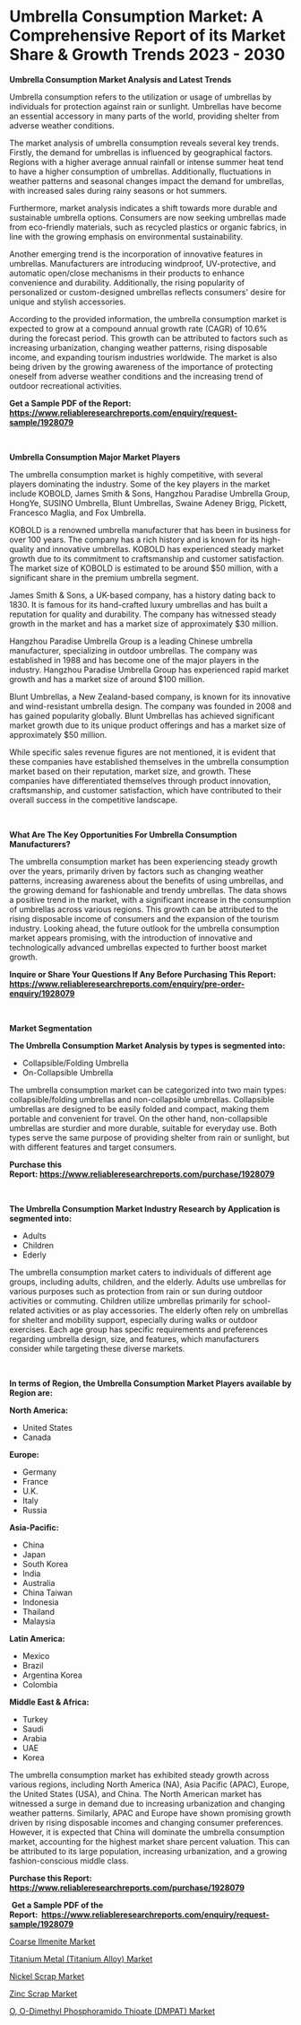 <p><h1>Umbrella Consumption Market: A Comprehensive Report of its Market Share & Growth Trends 2023 - 2030</h1></p><p><strong>Umbrella Consumption Market Analysis and Latest Trends</strong></p>
<p><p>Umbrella consumption refers to the utilization or usage of umbrellas by individuals for protection against rain or sunlight. Umbrellas have become an essential accessory in many parts of the world, providing shelter from adverse weather conditions.</p><p>The market analysis of umbrella consumption reveals several key trends. Firstly, the demand for umbrellas is influenced by geographical factors. Regions with a higher average annual rainfall or intense summer heat tend to have a higher consumption of umbrellas. Additionally, fluctuations in weather patterns and seasonal changes impact the demand for umbrellas, with increased sales during rainy seasons or hot summers.</p><p>Furthermore, market analysis indicates a shift towards more durable and sustainable umbrella options. Consumers are now seeking umbrellas made from eco-friendly materials, such as recycled plastics or organic fabrics, in line with the growing emphasis on environmental sustainability.</p><p>Another emerging trend is the incorporation of innovative features in umbrellas. Manufacturers are introducing windproof, UV-protective, and automatic open/close mechanisms in their products to enhance convenience and durability. Additionally, the rising popularity of personalized or custom-designed umbrellas reflects consumers' desire for unique and stylish accessories.</p><p>According to the provided information, the umbrella consumption market is expected to grow at a compound annual growth rate (CAGR) of 10.6% during the forecast period. This growth can be attributed to factors such as increasing urbanization, changing weather patterns, rising disposable income, and expanding tourism industries worldwide. The market is also being driven by the growing awareness of the importance of protecting oneself from adverse weather conditions and the increasing trend of outdoor recreational activities.</p></p>
<p><strong>Get a Sample PDF of the Report:&nbsp; <a href="https://www.reliableresearchreports.com/enquiry/request-sample/1928079">https://www.reliableresearchreports.com/enquiry/request-sample/1928079</a></strong></p>
<p>&nbsp;</p>
<p><strong>Umbrella Consumption Major Market Players</strong></p>
<p><p>The umbrella consumption market is highly competitive, with several players dominating the industry. Some of the key players in the market include KOBOLD, James Smith & Sons, Hangzhou Paradise Umbrella Group, HongYe, SUSINO Umbrella, Blunt Umbrellas, Swaine Adeney Brigg, Pickett, Francesco Maglia, and Fox Umbrella.</p><p>KOBOLD is a renowned umbrella manufacturer that has been in business for over 100 years. The company has a rich history and is known for its high-quality and innovative umbrellas. KOBOLD has experienced steady market growth due to its commitment to craftsmanship and customer satisfaction. The market size of KOBOLD is estimated to be around $50 million, with a significant share in the premium umbrella segment.</p><p>James Smith & Sons, a UK-based company, has a history dating back to 1830. It is famous for its hand-crafted luxury umbrellas and has built a reputation for quality and durability. The company has witnessed steady growth in the market and has a market size of approximately $30 million.</p><p>Hangzhou Paradise Umbrella Group is a leading Chinese umbrella manufacturer, specializing in outdoor umbrellas. The company was established in 1988 and has become one of the major players in the industry. Hangzhou Paradise Umbrella Group has experienced rapid market growth and has a market size of around $100 million.</p><p>Blunt Umbrellas, a New Zealand-based company, is known for its innovative and wind-resistant umbrella design. The company was founded in 2008 and has gained popularity globally. Blunt Umbrellas has achieved significant market growth due to its unique product offerings and has a market size of approximately $50 million.</p><p>While specific sales revenue figures are not mentioned, it is evident that these companies have established themselves in the umbrella consumption market based on their reputation, market size, and growth. These companies have differentiated themselves through product innovation, craftsmanship, and customer satisfaction, which have contributed to their overall success in the competitive landscape.</p></p>
<p>&nbsp;</p>
<p><strong>What Are The Key Opportunities For Umbrella Consumption Manufacturers?</strong></p>
<p><p>The umbrella consumption market has been experiencing steady growth over the years, primarily driven by factors such as changing weather patterns, increasing awareness about the benefits of using umbrellas, and the growing demand for fashionable and trendy umbrellas. The data shows a positive trend in the market, with a significant increase in the consumption of umbrellas across various regions. This growth can be attributed to the rising disposable income of consumers and the expansion of the tourism industry. Looking ahead, the future outlook for the umbrella consumption market appears promising, with the introduction of innovative and technologically advanced umbrellas expected to further boost market growth.</p></p>
<p><strong>Inquire or Share Your Questions If Any Before Purchasing This Report: <a href="https://www.reliableresearchreports.com/enquiry/pre-order-enquiry/1928079">https://www.reliableresearchreports.com/enquiry/pre-order-enquiry/1928079</a></strong></p>
<p>&nbsp;</p>
<p><strong>Market Segmentation</strong></p>
<p><strong>The Umbrella Consumption Market Analysis by types is segmented into:</strong></p>
<p><ul><li>Collapsible/Folding Umbrella</li><li>On-Collapsible Umbrella</li></ul></p>
<p><p>The umbrella consumption market can be categorized into two main types: collapsible/folding umbrellas and non-collapsible umbrellas. Collapsible umbrellas are designed to be easily folded and compact, making them portable and convenient for travel. On the other hand, non-collapsible umbrellas are sturdier and more durable, suitable for everyday use. Both types serve the same purpose of providing shelter from rain or sunlight, but with different features and target consumers.</p></p>
<p><strong>Purchase this Report:&nbsp;<a href="https://www.reliableresearchreports.com/purchase/1928079">https://www.reliableresearchreports.com/purchase/1928079</a></strong></p>
<p>&nbsp;</p>
<p><strong>The Umbrella Consumption Market Industry Research by Application is segmented into:</strong></p>
<p><ul><li>Adults</li><li>Children</li><li>Ederly</li></ul></p>
<p><p>The umbrella consumption market caters to individuals of different age groups, including adults, children, and the elderly. Adults use umbrellas for various purposes such as protection from rain or sun during outdoor activities or commuting. Children utilize umbrellas primarily for school-related activities or as play accessories. The elderly often rely on umbrellas for shelter and mobility support, especially during walks or outdoor exercises. Each age group has specific requirements and preferences regarding umbrella design, size, and features, which manufacturers consider while targeting these diverse markets.</p></p>
<p>&nbsp;</p>
<p><strong>In terms of Region, the Umbrella Consumption Market Players available by Region are:</strong></p>
<p>
    <p> <strong> North America: </strong>
        <ul>
            <li>United States</li>
            <li>Canada</li>
        </ul>
        </p> 
    <p> <strong> Europe: </strong>
        <ul>
            <li>Germany</li>
            <li>France</li>
            <li>U.K.</li>
            <li>Italy</li>
            <li>Russia</li>
        </ul>
        </p> 
    <p> <strong> Asia-Pacific: </strong>
        <ul>
            <li>China</li>
            <li>Japan</li>
            <li>South Korea</li>
            <li>India</li>
            <li>Australia</li>
            <li>China Taiwan</li>
            <li>Indonesia</li>
            <li>Thailand</li>
            <li>Malaysia</li>
        </ul>
        </p> 
    <p> <strong> Latin America: </strong>
        <ul>
            <li>Mexico</li>
            <li>Brazil</li>
            <li>Argentina Korea</li>
            <li>Colombia</li>
        </ul>
        </p> 
    <p> <strong> Middle East & Africa: </strong>
        <ul>
            <li>Turkey</li>
            <li>Saudi</li>
            <li>Arabia</li>
            <li>UAE</li>
            <li>Korea</li>
        </ul>
    </p>
    </p>
<p><p>The umbrella consumption market has exhibited steady growth across various regions, including North America (NA), Asia Pacific (APAC), Europe, the United States (USA), and China. The North American market has witnessed a surge in demand due to increasing urbanization and changing weather patterns. Similarly, APAC and Europe have shown promising growth driven by rising disposable incomes and changing consumer preferences. However, it is expected that China will dominate the umbrella consumption market, accounting for the highest market share percent valuation. This can be attributed to its large population, increasing urbanization, and a growing fashion-conscious middle class.</p></p>
<p><strong>Purchase this Report: <a href="https://www.reliableresearchreports.com/purchase/1928079">https://www.reliableresearchreports.com/purchase/1928079</a></strong></p>
<p>&nbsp;<strong>Get a Sample PDF of the Report:&nbsp;&nbsp;<a href="https://www.reliableresearchreports.com/enquiry/request-sample/1928079">https://www.reliableresearchreports.com/enquiry/request-sample/1928079</a></strong></p>
<p><strong></strong></p>
<p><p><a href="https://www.linkedin.com/pulse/coarse-ilmenite-market-share-amp-new-trends-analysis-btd0f/">Coarse Ilmenite Market</a></p><p><a href="https://www.linkedin.com/pulse/titanium-metal-alloy-market-insights-players-forecast-till-gjurf/">Titanium Metal (Titanium Alloy) Market</a></p><p><a href="https://medium.com/@jerrodhilll68/analyzing-nickel-scrap-market-global-industry-perspective-and-forecast-2023-to-2030-ac94a33a3e6f">Nickel Scrap Market</a></p><p><a href="https://medium.com/@boydsmitham726/zinc-scrap-market-size-reveals-the-best-marketing-channels-in-global-industry-7fd8cecbd5ad">Zinc Scrap Market</a></p><p><a href="https://www.linkedin.com/pulse/decoding-o-o-dimethyl-phosphoramido-thioate-dmpat-market-deep-wcwuf/">O, O-Dimethyl Phosphoramido Thioate (DMPAT) Market</a></p></p>